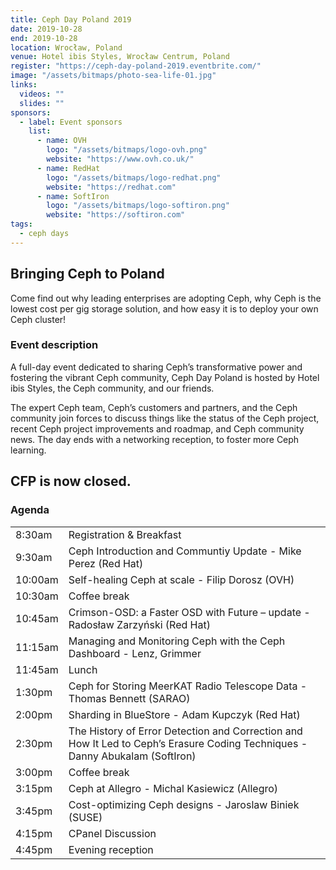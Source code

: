 ```yaml
---
title: Ceph Day Poland 2019
date: 2019-10-28
end: 2019-10-28
location: Wrocław, Poland
venue: Hotel ibis Styles, Wrocław Centrum, Poland
register: "https://ceph-day-poland-2019.eventbrite.com/"
image: "/assets/bitmaps/photo-sea-life-01.jpg"
links:
  videos: ""
  slides: ""
sponsors:
  - label: Event sponsors
    list:
      - name: OVH
        logo: "/assets/bitmaps/logo-ovh.png"
        website: "https://www.ovh.co.uk/"
      - name: RedHat
        logo: "/assets/bitmaps/logo-redhat.png"
        website: "https://redhat.com"
      - name: SoftIron
        logo: "/assets/bitmaps/logo-softiron.png"
        website: "https://softiron.com"
tags:
  - ceph days
---
```


## Bringing Ceph to Poland

Come find out why leading enterprises are adopting Ceph, why Ceph is the lowest cost per gig storage solution, and how easy it is to deploy your own Ceph cluster!

### Event description

A full-day event dedicated to sharing Ceph’s transformative power and fostering the vibrant Ceph community, Ceph Day Poland is hosted by Hotel ibis Styles, the Ceph community, and our friends.

The expert Ceph team, Ceph’s customers and partners, and the Ceph community join forces to discuss things like the status of the Ceph project, recent Ceph project improvements and roadmap, and Ceph community news. The day ends with a networking reception, to foster more Ceph learning.

## CFP is now closed.

### Agenda

<table class="agenda">
  <tbody>
    <tr class="agenda__intermission">
      <td>8:30am</td>
      <td>Registration &amp; Breakfast</td>
    </tr>
    <tr>
      <td>9:30am</td>
      <td>Ceph Introduction and Communtiy Update - Mike Perez (Red Hat)</td>
    </tr>
    <tr>
      <td>10:00am</td>
      <td>Self-healing Ceph at scale - Filip Dorosz (OVH)</td>
    </tr>
    <tr class="agenda__intermission">
      <td>10:30am</td>
      <td>Coffee break</td>
    </tr>
    <tr>
      <td>10:45am</td>
      <td>Crimson-OSD: a Faster OSD with Future – update - Radosław Zarzyński (Red Hat)</td>
    </tr>
    <tr>
      <td>11:15am</td>
      <td>Managing and Monitoring Ceph with the Ceph Dashboard - Lenz, Grimmer</td>
    </tr>
    <tr class="agenda__intermission">
      <td>11:45am</td>
      <td>Lunch</td>
    </tr>
    <tr>
      <td>1:30pm</td>
      <td>Ceph for Storing MeerKAT Radio Telescope Data - Thomas Bennett (SARAO)</td>
    </tr>
    <tr>
      <td>2:00pm</td>
      <td>Sharding in BlueStore - Adam Kupczyk (Red Hat)</td>
    </tr>
    <tr>
      <td>2:30pm</td>
      <td>The History of Error Detection and Correction and How It Led to Ceph’s Erasure Coding Techniques - Danny Abukalam (SoftIron)</td>
    </tr>
    <tr class="agenda__intermission">
      <td>3:00pm</td>
      <td>Coffee break</td>
    </tr>
    <tr>
      <td>3:15pm</td>
      <td>Ceph at Allegro - Michal Kasiewicz (Allegro)</td>
    </tr>
    <tr>
      <td>3:45pm</td>
      <td>Cost-optimizing Ceph designs - Jaroslaw Biniek (SUSE)</td>
    </tr>
    <tr>
      <td>4:15pm</td>
      <td>CPanel Discussion</td>
    </tr>
    <tr class="agenda__intermission">
      <td>4:45pm</td>
      <td>Evening reception</td>
    </tr>
  </tbody>
</table>
